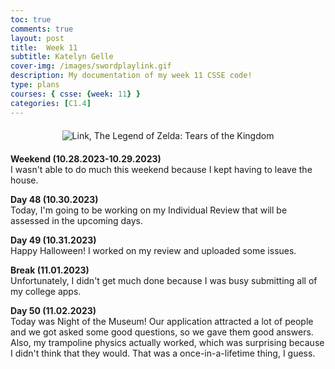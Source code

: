 ```yaml
---
toc: true
comments: true
layout: post
title:  Week 11
subtitle: Katelyn Gelle
cover-img: /images/swordplaylink.gif
description: My documentation of my week 11 CSSE code!
type: plans
courses: { csse: {week: 11} }
categories: [C1.4]
---
```


<div style="text-align: center; margin-top: 20px; margin-bottom: 20px;">
  <img src="{{site.baseurl}}/images/thislifelink.gif" alt="Link, The Legend of Zelda: Tears of the Kingdom" />
</div>  

**Weekend (10.28.2023-10.29.2023)**  
I wasn't able to do much this weekend because I kept having to leave the house.

**Day 48 (10.30.2023)**  
Today, I'm going to be working on my Individual Review that will be assessed in the upcoming days.  

**Day 49 (10.31.2023)**  
Happy Halloween! I worked on my review and uploaded some issues.  

**Break (11.01.2023)**  
Unfortunately, I didn't get much done because I was busy submitting all of my college apps.  

**Day 50 (11.02.2023)**  
Today was Night of the Museum! Our application attracted a lot of people and we got asked some good questions, so we gave them good answers. Also, my trampoline physics actually worked, which was surprising because I didn't think that they would. That was a once-in-a-lifetime thing, I guess.